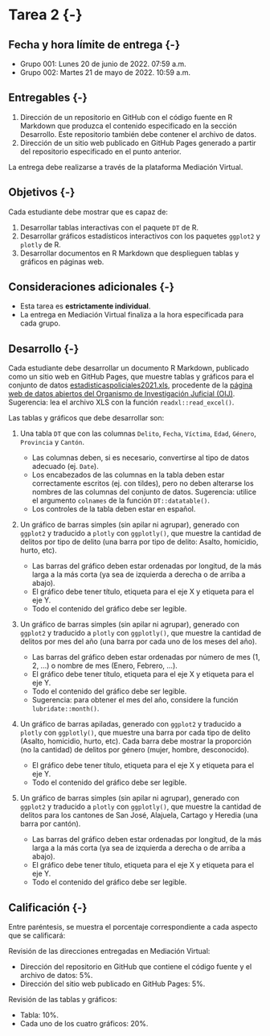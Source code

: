 # Tarea 2 {-}

## Fecha y hora límite de entrega {-}
- Grupo 001: Lunes 20 de junio de 2022. 07:59 a.m.
- Grupo 002: Martes 21 de mayo de 2022. 10:59 a.m.

## Entregables {-}
1. Dirección de un repositorio en GitHub con el código fuente en R Markdown que produzca el contenido especificado en la sección Desarrollo. Este repositorio también debe contener el archivo de datos.
2. Dirección de un sitio web publicado en GitHub Pages generado a partir del repositorio especificado en el punto anterior. 

La entrega debe realizarse a través de la plataforma Mediación Virtual.

## Objetivos {-}
Cada estudiante debe mostrar que es capaz de:

1. Desarrollar tablas interactivas con el paquete `DT` de R.
2. Desarrollar gráficos estadísticos interactivos con los paquetes `ggplot2` y `plotly` de R.
3. Desarrollar documentos en R Markdown que desplieguen tablas y gráficos en páginas web.

## Consideraciones adicionales {-}
- Esta tarea es **estrictamente individual**.
- La entrega en Mediación Virtual finaliza a la hora especificada para cada grupo.

## Desarrollo {-}
Cada estudiante debe desarrollar un documento R Markdown, publicado como un sitio web en GitHub Pages, que muestre tablas y gráficos para el conjunto de datos [estadisticaspoliciales2021.xls](datos/oij/estadisticas-policiales/estadisticaspoliciales2021.xls), procedente de la [página web de datos abiertos del Organismo de Investigación Juficial (OIJ)](https://sitiooij.poder-judicial.go.cr/index.php/ayuda/servicios-policiales/servicios-a-organizaciones/indice-de-transparencia-del-sector-publico-costarricense/datos-abiertos). Sugerencia: lea el archivo XLS con la función `readxl::read_excel()`.

Las tablas y gráficos que debe desarrollar son:

1. Una tabla `DT` que con las columnas `Delito`, `Fecha`, `Víctima`, `Edad`, `Género`, `Provincia` y `Cantón`.
    - Las columnas deben, si es necesario, convertirse al tipo de datos adecuado (ej. `Date`).
    - Los encabezados de las columnas en la tabla deben estar correctamente escritos (ej. con tildes), pero no deben alterarse los nombres de las columnas del conjunto de datos. Sugerencia: utilice el argumento `colnames` de la función `DT::datatable()`.
    - Los controles de la tabla deben estar en español.
    
2. Un gráfico de barras simples (sin apilar ni agrupar), generado con `ggplot2` y traducido a `plotly` con `ggplotly()`, que muestre la cantidad de delitos por tipo de delito (una barra por tipo de delito: Asalto, homicidio, hurto, etc).
    - Las barras del gráfico deben estar ordenadas por longitud, de la más larga a la más corta (ya sea de izquierda a derecha o de arriba a abajo).
    - El gráfico debe tener título, etiqueta para el eje X y etiqueta para el eje Y.
    - Todo el contenido del gráfico debe ser legible.
    
3. Un gráfico de barras simples (sin apilar ni agrupar), generado con `ggplot2` y traducido a `plotly` con `ggplotly()`, que muestre la cantidad de delitos por mes del año (una barra por cada uno de los meses del año).
    - Las barras del gráfico deben estar ordenadas por número de mes (1, 2, ...) o nombre de mes (Enero, Febrero, ...).
    - El gráfico debe tener título, etiqueta para el eje X y etiqueta para el eje Y.
    - Todo el contenido del gráfico debe ser legible.
    - Sugerencia: para obtener el mes del año, considere la función `lubridate::month()`.
    
4. Un gráfico de barras apiladas, generado con `ggplot2` y traducido a `plotly` con `ggplotly()`, que muestre una barra por cada tipo de delito (Asalto, homicidio, hurto, etc). Cada barra debe mostrar la proporción (no la cantidad) de delitos por género (mujer, hombre, desconocido).
    - El gráfico debe tener título, etiqueta para el eje X y etiqueta para el eje Y.
    - Todo el contenido del gráfico debe ser legible.

5. Un gráfico de barras simples (sin apilar ni agrupar), generado con `ggplot2` y traducido a `plotly` con `ggplotly()`, que muestre la cantidad de delitos para los cantones de San José, Alajuela, Cartago y Heredia (una barra por cantón).
    - Las barras del gráfico deben estar ordenadas por longitud, de la más larga a la más corta (ya sea de izquierda a derecha o de arriba a abajo).
    - El gráfico debe tener título, etiqueta para el eje X y etiqueta para el eje Y.
    - Todo el contenido del gráfico debe ser legible.    

## Calificación {-}
Entre paréntesis, se muestra el porcentaje correspondiente a cada aspecto que se calificará:

Revisión de las direcciones entregadas en Mediación Virtual:  
- Dirección del repositorio en GitHub que contiene el código fuente y el archivo de datos: 5%.  
- Dirección del sitio web publicado en GitHub Pages: 5%.  

Revisión de las tablas y gráficos:  
- Tabla: 10%.  
- Cada uno de los cuatro gráficos: 20%.

